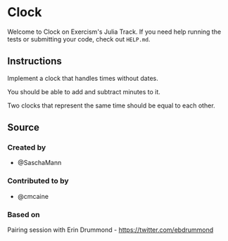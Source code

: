 # Clock

Welcome to Clock on Exercism's Julia Track.
If you need help running the tests or submitting your code, check out `HELP.md`.

## Instructions

Implement a clock that handles times without dates.

You should be able to add and subtract minutes to it.

Two clocks that represent the same time should be equal to each other.

## Source

### Created by

- @SaschaMann

### Contributed to by

- @cmcaine

### Based on

Pairing session with Erin Drummond - https://twitter.com/ebdrummond